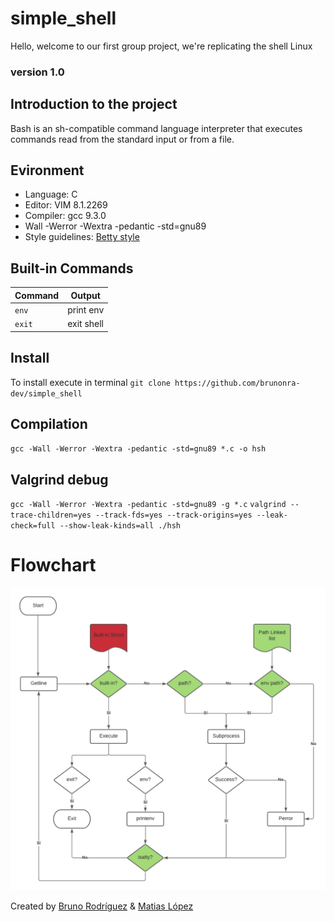 # simple_shell

Hello, welcome to our first group project, we're replicating the shell Linux

### version 1.0

## Introduction to the project

Bash is an sh-compatible command language interpreter that executes commands read from the standard input or from a file.

## Evironment
- Language: C
- Editor: VIM 8.1.2269
- Compiler: gcc 9.3.0
- Wall -Werror -Wextra -pedantic -std=gnu89
- Style guidelines: [Betty style](https://github.com/holbertonschool/Betty/wiki)

## Built-in Commands

| Command    | Output          |
|------------|-----------------|
| `env`      | print env       |
| `exit`     | exit shell      |

## Install
To install execute in terminal
`git clone https://github.com/brunonra-dev/simple_shell`

## Compilation

`gcc -Wall -Werror -Wextra -pedantic -std=gnu89 *.c -o hsh`

## Valgrind debug

`gcc -Wall -Werror -Wextra -pedantic -std=gnu89 -g *.c`
`valgrind --trace-children=yes --track-fds=yes --track-origins=yes --leak-check=full --show-leak-kinds=all ./hsh`

# Flowchart

![Flowchart](https://raw.githubusercontent.com/brunonra-dev/simple_shell/main/flowchartnew.png)

Created by [Bruno Rodríguez](https://github.com/brunonra-dev/) & [Matias López](https://github.com/Matilop15)
